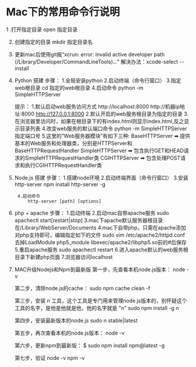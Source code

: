 # Mac下的常用命令行说明

1 .打开指定目录
open 指定目录

2. 创建指定的目录
mkdir 指定目录名

3. 更新mac后使用git报“xcrun: error: invalid active developer path (/Library/Developer/CommandLineTools)...”
解决办法：xcode-select --install

4. Python 搭建
	步骤：
		1.全局安装python
		2.启动终端（命令行窗口）
		3.指定web根目录
			cd 指定的web根目录
		4.启动命令
			python -m SimpleHTTPServer

	提示：
		1.默认启动web服务访问方式
			http://localhost:8000
			http://机器ip地址:8000
			http://127.0.0.1:8000
		2.默认开启的web服务根目录为指定的目录
		3.在浏览器里访问时，如果在根目录下的有index.html则显示index.html,反之显示目录列表
		4.改变web服务的默认端口命令
			python -m SimpleHTTPServer 指定端口号
		5.这里的“Web服务器模块”有如下三种:
		  BaseHTTPServer ➡ ️提供基本的Web服务和处理器类，分别是HTTPServer和BaseHTTPRequestHandler
          SimpleHTTPServer ➡ ️包含执行GET和HEAD请求的SimpleHTTPRequestHandler类
          CGIHTTPServer ➡ ️包含处理POST请求和执行CGIHTTPRequestHandler类


5. Node.js 搭建
	步骤：
		1.搭建node环境
		2.启动终端界面（命令行窗口）
		3.安装http-server
			npm install http-server -g

		4.启动命令
			http-server [path] [options]


6. php + apache
	步骤：
		1.启动终端
		2.启动mac自带apache服务
			sudo apachectl start[restart|stop]
		3.mac下apache默认服务器根目录在/Library/WebServer/Documents
		4.mac下自带php，只需在apache添加对php支持即可，编辑指定如下的文件
			sudo vim /etc/apache2/httpd.conf
			去掉LoadModule php5_module libexec/apache2/libphp5.so前的#后保存
		5.重启apache服务
			sudo apachectl restart
		6.进入apache默认的web服务根目录下新建php页面
		7.浏览器访问localhost



7. MAC升级Nodejs和Npm到最新版
	第一步，先查看本机node.js版本：
	node -v

	第二步，清除node.js的cache：
	sudo npm cache clean -f

	第三步，安装 n 工具，这个工具是专门用来管理node.js版本的，别怀疑这个工具的名字，是他是他就是他，他的名字就是 "n"
	sudo npm install -g n

	第四步，安装最新版本的node.js
	sudo n stable|latest

	第五步，再次查看本机的node.js版本：
	node -v

	第六步，更新npm到最新版：
	$ sudo npm install npm@latest -g

	第七步，验证
	node -v
	npm -v
